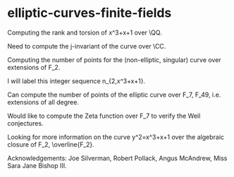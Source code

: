 # elliptic-curves-finite-fields
Computing the rank and torsion of x^3+x+1 over \QQ.

Need to compute the j-invariant of the curve over \CC.

Computing the number of points for the (non-elliptic, singular) curve over extensions of F_2.

I will label this integer sequence n_{2,x^3+x+1}.

Can compute the number of points of the elliptic curve over F_7, F_49, i.e. extensions of all degree.

Would like to compute the Zeta function over F_7 to verify the Weil conjectures.

Looking for more information on the curve y^2=x^3+x+1 over the algebraic closure of F_2, \overline{F_2}.

Acknowledgements: Joe Silverman, Robert Pollack, Angus McAndrew, Miss Sara Jane Bishop III.

